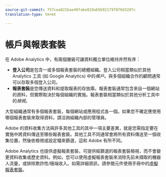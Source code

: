 ```yaml
---
source-git-commit: 757cea821bae49fabe819a65b921797070d328fc
translation-type: tm+mt

---
```

# 帳戶與報表套裝

在 Adobe Analytics 中，有兩個層級可讓資料獨立單位維持井然有序：

* **登入公司**&#x200B;是包含一或多個報表套裝的總體組織。登入公司相當類似於其他 Analytics 工具 (如 Google Analytics) 中的&#x200B;*帳戶*。與多個組織合作的顧問通常可以存取多個登入公司。
* **報表套裝**&#x200B;是您傳送資料和提取報表的存放庫。報表套裝通常包含來自一個網站的資料，但實際取決於每個組織的實施。報表套裝相當類似於其他分析工具中的&#x200B;*檢視*。

大型組織通常有多個報表套裝，每個網站或應用程式各一個。如果您不確定應使用哪個報表套裝來取得資料，請洽詢組織內部的管理員。

Adobe 的資料收集方法與許多其他工具的其中一項主要差異，就是您需指定要在實施中將資料傳送至哪些報表套裝。其他工具不同通常會將所有資料傳送至一個收集位置，然後依檢視或設定檔來篩選，這和 Adobe 有所不同。

Adobe Analytics 也提供虛擬報表套裝，可提供經篩選的報表套裝檢視，而不會變更資料收集或歷史資料。例如，您可以使用虛擬報表套裝來消除先前未擷取的機器人流量，或排除欺詐性/極端收入。如需詳細資訊，請參閱元件使用手冊中的[虛擬報表套裝](/help/components/vrs/vrs-about.md)。
